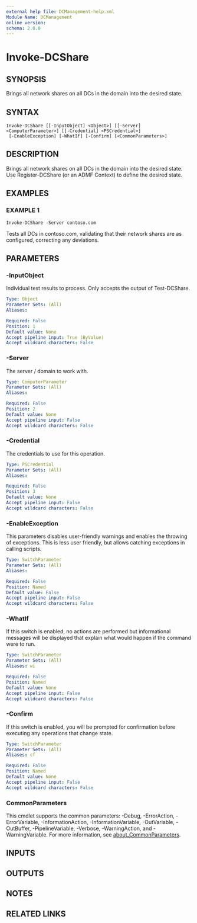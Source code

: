 ```yaml
---
external help file: DCManagement-help.xml
Module Name: DCManagement
online version:
schema: 2.0.0
---
```


# Invoke-DCShare

## SYNOPSIS
Brings all network shares on all DCs in the domain into the desired state.

## SYNTAX

```
Invoke-DCShare [[-InputObject] <Object>] [[-Server] <ComputerParameter>] [[-Credential] <PSCredential>]
 [-EnableException] [-WhatIf] [-Confirm] [<CommonParameters>]
```

## DESCRIPTION
Brings all network shares on all DCs in the domain into the desired state.
Use Register-DCShare (or an ADMF Context) to define the desired state.

## EXAMPLES

### EXAMPLE 1
```
Invoke-DCShare -Server contoso.com
```

Tests all DCs in contoso.com, validating that their network shares are as configured, correcting any deviations.

## PARAMETERS

### -InputObject
Individual test results to process.
Only accepts the output of Test-DCShare.

```yaml
Type: Object
Parameter Sets: (All)
Aliases:

Required: False
Position: 1
Default value: None
Accept pipeline input: True (ByValue)
Accept wildcard characters: False
```

### -Server
The server / domain to work with.

```yaml
Type: ComputerParameter
Parameter Sets: (All)
Aliases:

Required: False
Position: 2
Default value: None
Accept pipeline input: False
Accept wildcard characters: False
```

### -Credential
The credentials to use for this operation.

```yaml
Type: PSCredential
Parameter Sets: (All)
Aliases:

Required: False
Position: 3
Default value: None
Accept pipeline input: False
Accept wildcard characters: False
```

### -EnableException
This parameters disables user-friendly warnings and enables the throwing of exceptions.
This is less user friendly, but allows catching exceptions in calling scripts.

```yaml
Type: SwitchParameter
Parameter Sets: (All)
Aliases:

Required: False
Position: Named
Default value: False
Accept pipeline input: False
Accept wildcard characters: False
```

### -WhatIf
If this switch is enabled, no actions are performed but informational messages will be displayed that explain what would happen if the command were to run.

```yaml
Type: SwitchParameter
Parameter Sets: (All)
Aliases: wi

Required: False
Position: Named
Default value: None
Accept pipeline input: False
Accept wildcard characters: False
```

### -Confirm
If this switch is enabled, you will be prompted for confirmation before executing any operations that change state.

```yaml
Type: SwitchParameter
Parameter Sets: (All)
Aliases: cf

Required: False
Position: Named
Default value: None
Accept pipeline input: False
Accept wildcard characters: False
```

### CommonParameters
This cmdlet supports the common parameters: -Debug, -ErrorAction, -ErrorVariable, -InformationAction, -InformationVariable, -OutVariable, -OutBuffer, -PipelineVariable, -Verbose, -WarningAction, and -WarningVariable. For more information, see [about_CommonParameters](http://go.microsoft.com/fwlink/?LinkID=113216).

## INPUTS

## OUTPUTS

## NOTES

## RELATED LINKS
